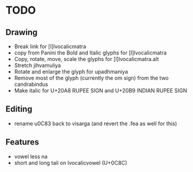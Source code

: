 # TODO

## Drawing
 - Break link for [l]lvocalicmatra
 - copy from Panini the Bold and Italic glyphs for [l]lvocalicmatra
 - Copy, rotate, move, scale the glyphs for [l]lvocalicmatra.alt
 - Stretch jihvamuliya
 - Rotate and enlarge the glyph for upadhmaniya
 - Remove most of the glyph (currently the om sign) from the two candrabindus
 - Make italic for U+20A8 RUPEE SIGN and U+20B9 INDIAN RUPEE SIGN

## Editing
 - rename u0C83 back to visarga (and revert the .fea as well for this)

## Features
 - vowel less na
 - short and long tail on lvocalicvowel (U+0C8C)
